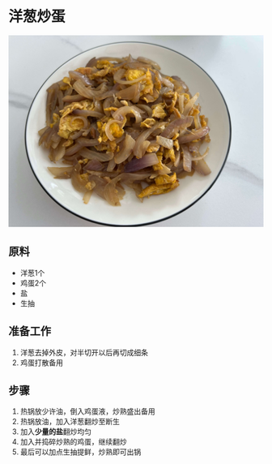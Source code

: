 # 洋葱炒蛋

![](../imgs/洋葱炒蛋.jpeg)

## 原料
- 洋葱1个
- 鸡蛋2个
- 盐
- 生抽

## 准备工作
1. 洋葱去掉外皮，对半切开以后再切成细条
2. 鸡蛋打散备用

## 步骤
1. 热锅放少许油，倒入鸡蛋液，炒熟盛出备用
2. 热锅放油，加入洋葱翻炒至断生
3. 加入**少量的盐**翻炒均匀
4. 加入并捣碎炒熟的鸡蛋，继续翻炒
5. 最后可以加点生抽提鲜，炒熟即可出锅